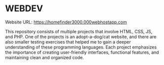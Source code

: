 # WEBDEV
Website URL: https://homefinder3000.000webhostapp.com

This repository consists of multiple projects that involve HTML, CSS, JS, and PHP. One of the projects is an adopt-a-dog/cat website, and there are also smaller testing exercises that helped me to gain a deeper understanding of these programming languages. Each project emphasizes the importance of creating user-friendly interfaces, functional features, and maintaining clean and organized code.
